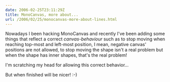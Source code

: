 ```yaml
---
date: 2006-02-25T23:11:29Z
title: MonoCanvas, more about...
url: /2006/02/25/monocanvas-more-about-lines.html
---
```


<p>Nowadays I been hacking MonoCanvas and recently I've been adding some things that reflect a correct <em>canvas-behaviour</em> such as to stop moving when reaching top-most and left-most position, I mean, negative canvas' positions are not allowed, to stop moving the shape isn't a real problem but when the shape has inner shapes, that's the real problem!</p>
<p>I'm scratching my head for allowing this correct behavior... </p>
<p>But when finished will be nicer! :-)</p>
